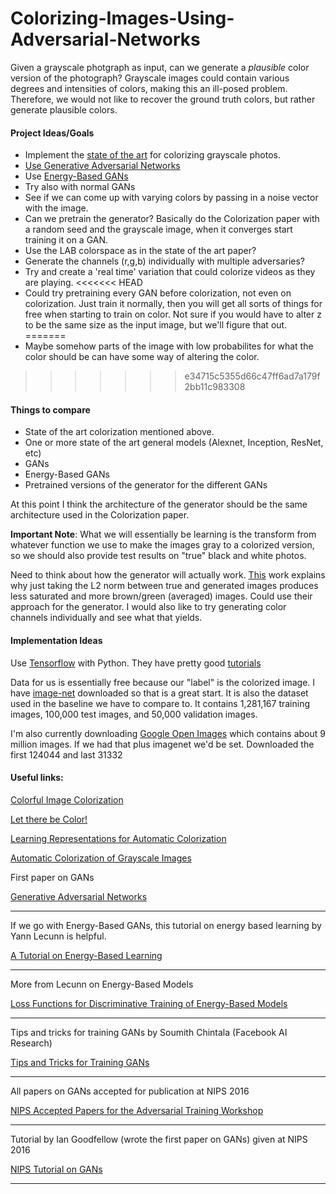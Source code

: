 # Colorizing-Images-Using-Adversarial-Networks
Given a grayscale photgraph as input, can we generate a *plausible* color version of the photograph?
Grayscale images could contain various degrees and intensities of colors, making this an ill-posed
problem. Therefore, we would not like to recover the ground truth colors, but rather generate plausible
colors.

#### Project Ideas/Goals
* Implement the [state of the art](http://richzhang.github.io/colorization/) for colorizing grayscale photos.
* [Use Generative Adversarial Networks](https://arxiv.org/pdf/1406.2661v1.pdf)
* Use [Energy-Based GANs](https://arxiv.org/pdf/1609.03126v3.pdf)
* Try also with normal GANs
* See if we can come up with varying colors by passing in a noise vector with the image.
* Can we pretrain the generator? Basically do the Colorization paper with a random seed
and the grayscale image, when it converges start training it on a GAN.
* Use the LAB colorspace as in the state of the art paper?
* Generate the channels (r,g,b) individually with multiple adversaries?
* Try and create a 'real time' variation that could colorize videos as they are playing.
<<<<<<< HEAD
* Could try pretraining every GAN before colorization, not even on colorization. Just train
it normally, then you will get all sorts of things for free when starting to train on color.
Not sure if you would have to alter z to be the same size as the input image, but we'll figure
that out.
=======
* Maybe somehow parts of the image with low probabilites for what the color should be
can have some way of altering the color.
>>>>>>> e34715c5355d66c47ff6ad7a179f2bb11c983308

#### Things to compare
* State of the art colorization mentioned above.
* One or more state of the art general models (Alexnet, Inception, ResNet, etc)
* GANs
* Energy-Based GANs
* Pretrained versions of the generator for the different GANs

At this point I think the architecture of the generator should be the same architecture used
in the Colorization paper.

**Important Note**: What we will essentially be learning is the transform from whatever function we use to
make the images gray to a colorized version, so we should also provide test results on "true" black and white
photos.

Need to think about how the generator will actually work. [This](http://richzhang.github.io/colorization/)
work explains why just taking the L2 norm between true and generated images produces
less saturated and more brown/green (averaged) images. Could use their approach for
the generator. I would also like to try generating color channels individually
and see what that yields.

#### Implementation Ideas
Use [Tensorflow](https://www.tensorflow.org/) with Python. They have pretty good [tutorials](https://www.tensorflow.org/tutorials/)

Data for us is essentially free because our "label" is the colorized image. I have 
[image-net](http://image-net.org/) downloaded so that is a great start. It is also the dataset used in the
baseline we have to compare to. It contains 1,281,167 training images, 100,000 test images, and 50,000
validation images.

I'm also currently downloading [Google Open Images](https://github.com/openimages/dataset) which contains
about 9 million images. If we had that plus imagenet we'd be set.
Downloaded the first 124044 and last 31332

#### Useful links:

[Colorful Image Colorization](https://arxiv.org/pdf/1603.08511.pdf)

[Let there be Color!](http://hi.cs.waseda.ac.jp/~/projects/colorization/data/colorization_sig2016.pdf)

[Learning Representations for Automatic Colorization](https://arxiv.org/pdf/1603.06668v1.pdf)

[Automatic Colorization of Grayscale Images](http://cs229.stanford.edu/proj2013/KabirzadehSousaBlaes-AutomaticColorizationOfGrayscaleImages.pdf)



First paper on GANs

[Generative Adversarial Networks](https://arxiv.org/pdf/1406.2661v1.pdf)
___


If we go with Energy-Based GANs, this tutorial on energy based learning by Yann Lecunn is helpful.

[A Tutorial on Energy-Based Learning](http://yann.lecun.com/exdb/publis/pdf/lecun-06.pdf)
___

More from Lecunn on Energy-Based Models

[Loss Functions for Discriminative Training of Energy-Based Models](http://yann.lecun.com/exdb/publis/pdf/lecun-huang-05.pdf)
___

Tips and tricks for training GANs by Soumith Chintala (Facebook AI Research)

[Tips and Tricks for Training GANs](https://github.com/soumith/ganhacks)
___

All papers on GANs accepted for publication at NIPS 2016

[NIPS Accepted Papers for the Adversarial Training Workshop](https://sites.google.com/site/nips2016adversarial/home/accepted-papers)
___

Tutorial by Ian Goodfellow (wrote the first paper on GANs) given at NIPS 2016

[NIPS Tutorial on GANs](https://arxiv.org/pdf/1701.00160v3.pdf)
___


